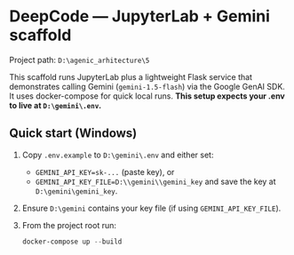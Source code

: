 # DeepCode — JupyterLab + Gemini scaffold

Project path: `D:\agenic_arhitecture\5`

This scaffold runs JupyterLab plus a lightweight Flask service that demonstrates calling Gemini (`gemini-1.5-flash`) via the Google GenAI SDK. It uses docker-compose for quick local runs. **This setup expects your .env to live at `D:\gemini\.env`.**

## Quick start (Windows)

1. Copy `.env.example` to `D:\gemini\.env` and either set:
   - `GEMINI_API_KEY=sk-...` (paste key), or
   - `GEMINI_API_KEY_FILE=D:\\gemini\\gemini_key` and save the key at `D:\gemini\gemini_key`.

2. Ensure `D:\gemini` contains your key file (if using `GEMINI_API_KEY_FILE`).

3. From the project root run:
   ```powershell
   docker-compose up --build
